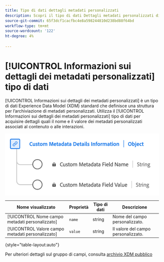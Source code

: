 ```yaml
---
title: Tipo di dati dettagli metadati personalizzati
description: Scopri il tipo di dati Dettagli metadati personalizzati di Experience Data Model (XDM).
source-git-commit: 65f3dcf1cacfbc4e8a598244810d238bd88f64bd
workflow-type: tm+mt
source-wordcount: '122'
ht-degree: 4%

---
```


# [!UICONTROL Informazioni sui dettagli dei metadati personalizzati] tipo di dati

[!UICONTROL Informazioni sui dettagli dei metadati personalizzati] è un tipo di dati Experience Data Model (XDM) standard che definisce una struttura per l’archiviazione di metadati personalizzati. Utilizza il [!UICONTROL Informazioni sui dettagli dei metadati personalizzati] tipo di dati per acquisire dettagli quali il nome e il valore dei metadati personalizzati associati al contenuto o alle interazioni.

![Diagramma del tipo di dati Dettagli metadati personalizzati.](../images/data-types/custom-metadata-details-information.png)

| Nome visualizzato | Proprietà | Tipo di dati | Descrizione |
|--------------------------------------------|------------------|-----------|-----------------------------------------|
| [!UICONTROL Nome campo metadati personalizzato] | `name` | string | Nome del campo personalizzato. |
| [!UICONTROL Valore campo metadati personalizzato] | `value` | string | Il valore del campo personalizzato. |

{style="table-layout:auto"}

Per ulteriori dettagli sul gruppo di campi, consulta [archivio XDM pubblico](https://github.com/adobe/xdm/blob/master/components/datatypes/custommetadatadetails.schema.json)
